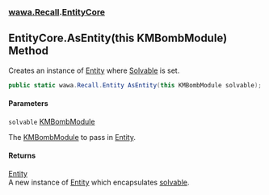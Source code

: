 ### [wawa.Recall](wawa.Recall.md 'wawa.Recall').[EntityCore](EntityCore.md 'wawa.Recall.EntityCore')

## EntityCore.AsEntity(this KMBombModule) Method

Creates an instance of [Entity](Entity.md 'wawa.Recall.Entity') where [Solvable](Entity.Solvable.md 'wawa.Recall.Entity.Solvable') is set.

```csharp
public static wawa.Recall.Entity AsEntity(this KMBombModule solvable);
```
#### Parameters

<a name='wawa.Recall.EntityCore.AsEntity(thisKMBombModule).solvable'></a>

`solvable` [KMBombModule](https://docs.microsoft.com/en-us/dotnet/api/KMBombModule 'KMBombModule')

The [KMBombModule](https://docs.microsoft.com/en-us/dotnet/api/KMBombModule 'KMBombModule') to pass in [Entity](Entity.md 'wawa.Recall.Entity').

#### Returns
[Entity](Entity.md 'wawa.Recall.Entity')  
A new instance of [Entity](Entity.md 'wawa.Recall.Entity') which encapsulates [solvable](EntityCore.AsEntity(KMBombModule).md#wawa.Recall.EntityCore.AsEntity(thisKMBombModule).solvable 'wawa.Recall.EntityCore.AsEntity(this KMBombModule).solvable').